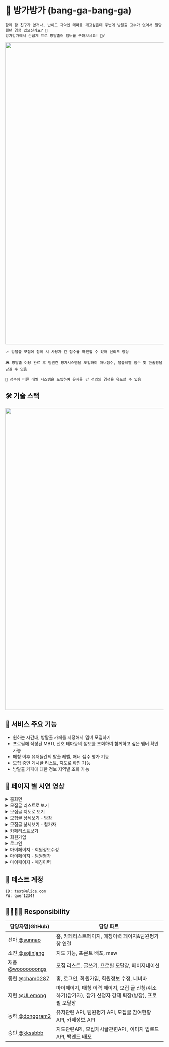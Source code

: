 # 🤗 방가방가 (bang-ga-bang-ga)

```
함께 할 친구가 없거나, 난이도 극악인 테마를 깨고싶은데 주변에 방탈출 고수가 없어서 절망했던 경험 있으신가요? 🤔 
방가방가에서 손쉽게 프로 방탈출러 멤버를 구해보세요! 🧞‍♂️
```

<img src="https://user-images.githubusercontent.com/62415003/211723812-8287631d-862c-4109-aa34-76633eb408e4.gif" width="960">


```
📈 방탈출 모집에 참여 시 사용자 간 점수를 확인할 수 있어 신뢰도 향상
```

```
🎮 방탈출 이용 완료 후 팀원간 평가시스템을 도입하여 매너점수, 탈출레벨 점수 및 한줄평을 남길 수 있음
```

```
🥇 점수에 따른 레벨 시스템을 도입하여 유저들 간 선의의 경쟁을 유도할 수 있음
```

## 🛠 기술 스택
<img src="https://user-images.githubusercontent.com/62415003/211724999-cb545695-63d3-49bb-ab86-6f1ac26f0302.png" width="960">

## 🤹 서비스 주요 기능
- 원하는 시간대, 방탈출 카페를 지정해서 멤버 모집하기
- 프로필에 작성된 MBTI, 선호 테마등의 정보를 조회하여 함께하고 싶은 멤버 확인 가능
- 매칭 이후 유저들간의 탈출 레벨, 매너 점수 평가 기능
- 모집 중인 게시글 리스트, 지도로 확인 가능
- 방탈출 카페에 대한 정보 지역별 조회 기능

## 💁 페이지 별 시연 영상
<details><summary>홈화면</summary>
<img src="https://user-images.githubusercontent.com/62415003/211724032-8add13f3-bb57-43db-8215-19251293792d.gif" width="960">
</details>
<details><summary>모집글 리스트로 보기</summary>
<img src="https://user-images.githubusercontent.com/62415003/211724267-7bdb2308-9b5a-4b3e-af26-e93a058f3967.gif" width="960">
</details>
<details><summary>모집글 지도로 보기</summary>
<img src="https://user-images.githubusercontent.com/62415003/211724299-611b6d15-bdd5-4e40-9419-d87823642ab0.gif" width="960">
</details>
<details><summary>모집글 상세보기 - 방장</summary>
<img src="https://user-images.githubusercontent.com/89888075/210947134-e578aeca-7b7f-43b5-8293-9a22d701a452.gif" width="960">
</details>
<details><summary>모집글 상세보기 - 참가자</summary>
<img src="https://user-images.githubusercontent.com/89888075/210947101-5b14b22d-82a2-4668-8209-35f6494ef943.gif" width="960">
</details>
<details><summary>카페리스트보기</summary>
<img src="https://user-images.githubusercontent.com/62415003/211724311-ed721659-c302-4c03-979b-e1960aa727dd.gif" width="960">
</details>
<details><summary>회원가입</summary>
<img src="https://user-images.githubusercontent.com/62415003/211724323-d18d89b4-8ff7-4e12-9c5c-f04a4a141798.gif" width="960">
</details>
<details><summary>로그인</summary>
<img src="https://user-images.githubusercontent.com/62415003/211724336-7fb5ac59-2d14-4c16-92f1-c4fb88cc0b34.gif" width="960">
</details>
<details><summary>마이페이지 - 회원정보수정</summary>
<img src="https://user-images.githubusercontent.com/62415003/211724349-89a5d985-af72-4698-b47f-a47ab1bd76db.gif" width="960">
</details>
<details><summary>마이페이지 - 팀원평가</summary>
<img src="https://user-images.githubusercontent.com/62415003/211724824-b2dcaa22-39d9-4923-a389-655b1d685c19.gif" width="960">
</details>
<details><summary>마이페이지 - 매칭이력</summary>
<img src="https://user-images.githubusercontent.com/62415003/211724857-c18cd285-e698-4c52-9d23-487ff180a04b.gif" width="960">
</details>

## 🪪 테스트 계정
  ```
  ID: test@elice.com
  PW: qwer1234! 
 ```

## 👨‍👩‍👦‍👦 Responsibility
| 담당자명(GitHub) | 담당 파트 |
| --- | --- |
| 선아 [@sunnao](https://github.com/sunnao) | 홈, 카페리스트페이지, 매칭이력 페이지&팀원평가창 연결 |
| 소진 [@sojinjang](https://github.com/sojinjang) | 지도 기능, 프론트 배포, msw |
| 재웅 [@wooooooongs](https://github.com/wooooooongs) | 모집 리스트, 글쓰기, 프로필 모달창, 페이지네이션 |
| 동현 [@cham0287](https://github.com/cham0287) | 홈, 로그인, 회원가입, 회원정보 수정, 네비바 |
| 지현 [@ULemong](https://github.com/ULemong) | 마이페이지, 매칭 이력 페이지, 모집 글 신청/취소하기(참가자), 참가 신청자 강제 퇴장(방장), 프로필 모달창 |
| 동하 [@donggram2](https://github.com/donggram2) | 유저관련 API, 팀원평가 API, 모집글 참여현황 API, 카페정보 API |
| 승빈 [@kkssbbb](https://github.com/kkssbbb) | 지도관련API, 모집게시글관련API , 이미지 업로드 API,  백엔드 배포 |
